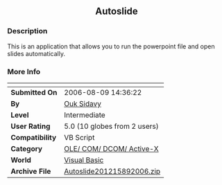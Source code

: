 ﻿<div align="center">

## Autoslide


</div>

### Description

This is an application that allows you to run the powerpoint file and open slides automatically.
 
### More Info
 


<span>             |<span>
---                |---
**Submitted On**   |2006-08-09 14:36:22
**By**             |[Ouk Sidavy](https://github.com/Planet-Source-Code/PSCIndex/blob/master/ByAuthor/ouk-sidavy.md)
**Level**          |Intermediate
**User Rating**    |5.0 (10 globes from 2 users)
**Compatibility**  |VB Script
**Category**       |[OLE/ COM/ DCOM/ Active\-X](https://github.com/Planet-Source-Code/PSCIndex/blob/master/ByCategory/ole-com-dcom-active-x__1-29.md)
**World**          |[Visual Basic](https://github.com/Planet-Source-Code/PSCIndex/blob/master/ByWorld/visual-basic.md)
**Archive File**   |[Autoslide201215892006\.zip](https://github.com/Planet-Source-Code/ouk-sidavy-autoslide__1-66228/archive/master.zip)








